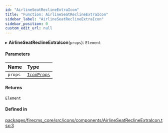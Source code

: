 ```yaml
---
id: "AirlineSeatReclineExtraIcon"
title: "Function: AirlineSeatReclineExtraIcon"
sidebar_label: "AirlineSeatReclineExtraIcon"
sidebar_position: 0
custom_edit_url: null
---
```


▸ **AirlineSeatReclineExtraIcon**(`props`): `Element`

#### Parameters

| Name | Type |
| :------ | :------ |
| `props` | [`IconProps`](../types/IconProps.md) |

#### Returns

`Element`

#### Defined in

[packages/firecms_core/src/icons/components/AirlineSeatReclineExtraIcon.tsx:3](https://github.com/FireCMSco/firecms/blob/d45f3739/packages/firecms_core/src/icons/components/AirlineSeatReclineExtraIcon.tsx#L3)
